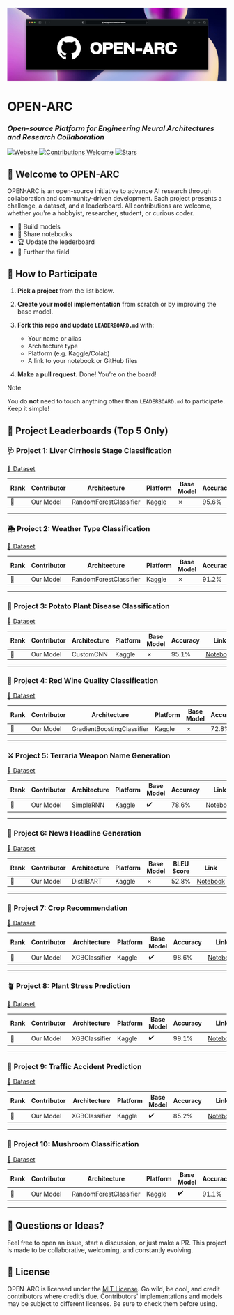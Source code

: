 ![OPEN-ARC title image](https://github.com/Infinitode/OPEN-ARC/blob/main/open-arc.jpeg?raw=true)

# OPEN-ARC

### *Open-source Platform for Engineering Neural Architectures and Research Collaboration*

[![Website](https://img.shields.io/badge/OpenARC-Website-green?logo=firefox)](https://open-arc.netlify.app)
[![Contributions Welcome](https://img.shields.io/badge/contributions-welcome-blue.svg)](https://github.com/Infinitode/OPEN-ARC/pulls)
[![Stars](https://img.shields.io/github/stars/Infinitode/OPEN-ARC?style=social)](https://github.com/Infinitode/OPEN-ARC/stargazers)

## 👋 Welcome to OPEN-ARC

OPEN-ARC is an open-source initiative to advance AI research through collaboration and community-driven development. Each project presents a challenge, a dataset, and a leaderboard. All contributions are welcome, whether you're a hobbyist, researcher, student, or curious coder.

- 🧠 Build models
- 🧪 Share notebooks
- 🏆 Update the leaderboard
- 🚀 Further the field

## 🔧 How to Participate

1. **Pick a project** from the list below.
2. **Create your model implementation** from scratch or by improving the base model.
3. **Fork this repo and update `LEADERBOARD.md`** with:

   * Your name or alias
   * Architecture type
   * Platform (e.g. Kaggle/Colab)
   * A link to your notebook or GitHub files
4. **Make a pull request.** Done! You’re on the board!

> [!NOTE]
> You do **not** need to touch anything other than `LEADERBOARD.md` to participate. Keep it simple!


## 📁 Project Leaderboards (Top 5 Only)

### 🩺 Project 1: Liver Cirrhosis Stage Classification

[🔗 Dataset](https://www.kaggle.com/datasets/aadarshvelu/liver-cirrhosis-stage-classification)

| Rank | Contributor | Architecture           | Platform | Base Model | Accuracy | Link                                            |
| ---- | ----------- | ---------------------- | -------- | ---------- | -------- | ----------------------------------------------- |
| 🥇   | Our Model   | RandomForestClassifier | Kaggle   | ✗          | 95.6%    | [Notebook](Project-1-LCSC/project-1-lcsc.ipynb) |

---

### 🌦️ Project 2: Weather Type Classification

[🔗 Dataset](https://www.kaggle.com/datasets/nikhil7280/weather-type-classification)

| Rank | Contributor | Architecture           | Platform | Base Model | Accuracy | Link                                          |
| ---- | ----------- | ---------------------- | -------- | ---------- | -------- | --------------------------------------------- |
| 🥇   | Our Model   | RandomForestClassifier | Kaggle   | ✗          | 91.2%    | [Notebook](Project-2-WTC/project-2-wtc.ipynb) |

---

### 🥔 Project 3: Potato Plant Disease Classification

[🔗 Dataset](https://www.kaggle.com/datasets/hafiznouman786/potato-plant-diseases-data)

| Rank | Contributor | Architecture | Platform | Base Model | Accuracy | Link                                            |
| ---- | ----------- | ------------ | -------- | ---------- | -------- | ----------------------------------------------- |
| 🥇   | Our Model   | CustomCNN    | Kaggle   | ✗          | 95.1%    | [Notebook](Project-3-PPDC/project-3-ppdc.ipynb) |

---

### 🍷 Project 4: Red Wine Quality Classification

[🔗 Dataset](https://www.kaggle.com/datasets/uciml/red-wine-quality-cortez-et-al-2009)

| Rank | Contributor | Architecture               | Platform | Base Model | Accuracy | Link                                            |
| ---- | ----------- | -------------------------- | -------- | ---------- | -------- | ----------------------------------------------- |
| 🥇   | Our Model   | GradientBoostingClassifier | Kaggle   | ✗          | 72.8%    | [Notebook](Project-4-RWQC/project-4-rwqc.ipynb) |

---

### ⚔️ Project 5: Terraria Weapon Name Generation

[🔗 Dataset](https://www.kaggle.com/datasets/acr1209/all-terraria-weapons-dps-v-1449)

| Rank | Contributor | Architecture | Platform | Base Model | Accuracy | Link                                            |
| ---- | ----------- | ------------ | -------- | ---------- | -------- | ----------------------------------------------- |
| 🥇   | Our Model   | SimpleRNN    | Kaggle   | ✔️         | 78.6%    | [Notebook](Project-5-TWNG/project-5-twng.ipynb) |

---

### 📰 Project 6: News Headline Generation

[🔗 Dataset](https://www.kaggle.com/datasets/sunnysai12345/news-summary)

| Rank | Contributor | Architecture | Platform | Base Model | BLEU Score | Link                                          |
| ---- | ----------- | ------------ | -------- | ---------- | ---------- | --------------------------------------------- |
| 🥇   | Our Model   | DistilBART   | Kaggle   | ✗          | 52.8%      | [Notebook](Project-6-NHG/project-6-nhg.ipynb) |

---

### 🌾 Project 7: Crop Recommendation

[🔗 Dataset](https://www.kaggle.com/datasets/varshitanalluri/crop-recommendation-dataset)

| Rank | Contributor | Architecture  | Platform | Base Model | Accuracy | Link                                        |
| ---- | ----------- | ------------- | -------- | ---------- | -------- | ------------------------------------------- |
| 🥇   | Our Model   | XGBClassifier | Kaggle   | ✔️         | 98.6%    | [Notebook](Project-7-CR/project-7-cr.ipynb) |

---

### 🪴 Project 8: Plant Stress Prediction

[🔗 Dataset](https://www.kaggle.com/datasets/ziya07/plant-health-data)

| Rank | Contributor | Architecture  | Platform | Base Model | Accuracy | Link                                            |
| ---- | ----------- | ------------- | -------- | ---------- | -------- | ----------------------------------------------- |
| 🥇   | Our Model   | XGBClassifier | Kaggle   | ✔️         | 99.1%    | [Notebook](Project-8-PSPM/project-8-pspm.ipynb) |

---

### 🚗 Project 9: Traffic Accident Prediction

[🔗 Dataset](https://www.kaggle.com/datasets/denkuznetz/traffic-accident-prediction)

| Rank | Contributor | Architecture  | Platform | Base Model | Accuracy | Link                                            |
| ---- | ----------- | ------------- | -------- | ---------- | -------- | ----------------------------------------------- |
| 🥇   | Our Model   | XGBClassifier | Kaggle   | ✔️         | 85.2%    | [Notebook](Project-9-TAPM/project-9-tapm.ipynb) |

---

### 🍄 Project 10: Mushroom Classification

[🔗 Dataset](https://www.kaggle.com/datasets/uciml/mushroom-classification)

| Rank | Contributor | Architecture           | Platform | Base Model | Accuracy | Link                                            |
| ---- | ----------- | ---------------------- | -------- | ---------- | -------- | ----------------------------------------------- |
| 🥇   | Our Model   | RandomForestClassifier | Kaggle   | ✔️         | 91.1%    | [Notebook](Project-10-MCM/project-10-mcm.ipynb) |

---

## 💬 Questions or Ideas?

Feel free to open an issue, start a discussion, or just make a PR. This project is made to be collaborative, welcoming, and constantly evolving.


## 🪪 License

OPEN-ARC is licensed under the [MIT License](LICENSE). Go wild, be cool, and credit contributors where credit’s due. Contributors' implementations and models may be subject to different licenses. Be sure to check them before using.
